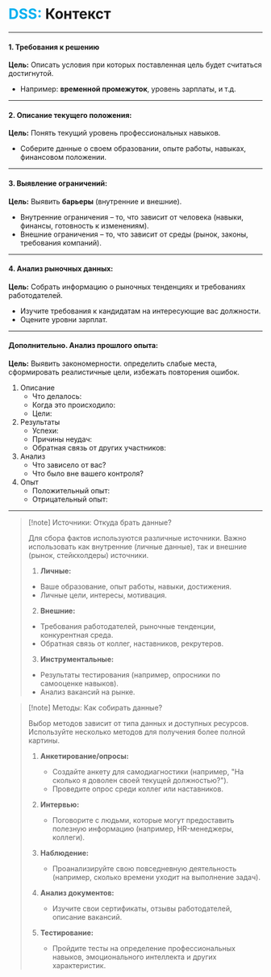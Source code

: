 
# <font color="#00b0f0">DSS:</font> Контекст

---
#### 1. **Требования к решению**
**Цель:** Описать условия при которых поставленная цель будет считаться достигнутой.
- Например: **временной промежуток**, уровень зарплаты, и т.д.

---
#### 2. **Описание текущего положения:**
**Цель:** Понять текущий уровень профессиональных навыков.
   - Соберите данные о своем образовании, опыте работы, навыках, финансовом положении.

---
#### 3. **Выявление ограничений:**
 **Цель:** Выявить **барьеры** (внутренние и внешние). 
- Внутренние ограничения – то, что зависит от человека (навыки, финансы, готовность к изменениям).
- Внешние ограничения – то, что зависит от среды (рынок, законы, требования компаний).

---
#### 4. **Анализ рыночных данных:**
  **Цель:** Собрать информацию о рыночных тенденциях и требованиях работодателей.
   - Изучите требования к кандидатам на интересующие вас должности.
   - Оцените уровни зарплат.

---
#### Дополнительно. **Анализ прошлого опыта:**
**Цель:** Выявить закономерности. определить слабые места, сформировать реалистичные цели, избежать повторения ошибок.

1. Описание
	- Что делалось:
	- Когда это происходило:  
	- Цели: 
2. Результаты
	- Успехи:  
	- Причины неудач:  
	- Обратная связь от других участников:  
3. Анализ
	- Что зависело от вас? 
	- Что было вне вашего контроля? 
4. Опыт
	- Положительный опыт: 
	- Отрицательный опыт: 

---
> [!note] Источники: Откуда брать данные?
> 
> Для сбора фактов используются различные источники. 
> Важно использовать как внутренние (личные данные), так и внешние (рынок, стейкхолдеры) источники.
> 
>   1. **Личные:**
> 	 - Ваше образование, опыт работы, навыки, достижения.
> 	 - Личные цели, интересы, мотивация.
>   2. **Внешние:**
> 	 - Требования работодателей, рыночные тенденции, конкурентная среда.
> 	 - Обратная связь от коллег, наставников, рекрутеров.
>   3. **Инструментальные:**
> 	 - Результаты тестирования (например, опросники по самооценке навыков).
> 	 - Анализ вакансий на рынке.

> [!note] Методы: Как собирать данные?
> 
> Выбор методов зависит от типа данных и доступных ресурсов. 
> Используйте несколько методов для получения более полной картины.
> 
> 1. **Анкетирование/опросы:**
>    - Создайте анкету для самодиагностики (например, "На сколько я доволен своей текущей должностью?").
>    - Проведите опрос среди коллег или наставников.
> 
> 1. **Интервью:**
>    - Поговорите с людьми, которые могут предоставить полезную информацию (например, HR-менеджеры, коллеги).
> 
> 1. **Наблюдение:**
>    - Проанализируйте свою повседневную деятельность (например, сколько времени уходит на выполнение задач).
> 
> 1. **Анализ документов:**
>    - Изучите свои сертификаты, отзывы работодателей, описание вакансий.
> 
> 1. **Тестирование:**
>    - Пройдите тесты на определение профессиональных навыков, эмоционального интеллекта и других характеристик.
